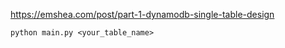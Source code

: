 https://emshea.com/post/part-1-dynamodb-single-table-design

```
python main.py <your_table_name>
```

